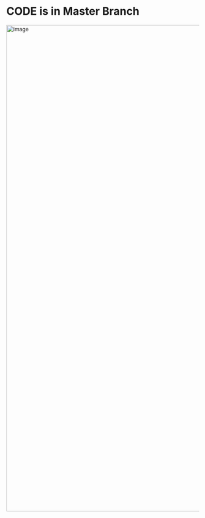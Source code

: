 <h1>CODE is in Master Branch</h1>
<img width="1268" alt="image" src="https://user-images.githubusercontent.com/55934168/188704248-7523d488-2416-45a8-b7e5-cb310bb86e60.png">

